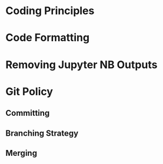 # Coding Principles

# Code Formatting

# Removing Jupyter NB Outputs

# Git Policy

## Committing

## Branching Strategy 

## Merging